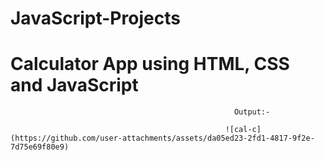# JavaScript-Projects
# Calculator App using HTML, CSS and JavaScript


                                                      
                                                      Output:-
                                                      
                                                    ![cal-c](https://github.com/user-attachments/assets/da05ed23-2fd1-4817-9f2e-7d75e69f80e9)
